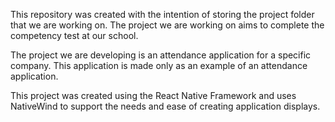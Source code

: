 This repository was created with the intention of storing the project folder that we are working on. The project we are working on aims to complete the competency test at our school.


The project we are developing is an attendance application for a specific company. This application is made only as an example of an attendance application.


This project was created using the React Native Framework and uses NativeWind to support the needs and ease of creating application displays.

